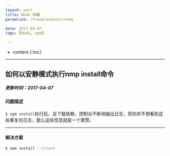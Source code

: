 ```yaml
---
layout: post
title: Node 锦囊
permalink: /troubleshoots/node

date: 2017-04-07
tags: [Node, npm]

---
```


* content
{:toc}

---

## 如何以安静模式执行nmp install命令

##### 更新时间：2017-04-07   

#### 问题描述
`$ npm install`执行后，会下载依赖，控制台不断地输出日志，而你并不想看到这些重复的日志，那么这些信息就是一个累赘。

---

#### 解决方案  

```sh
$ npm install --silent
```
